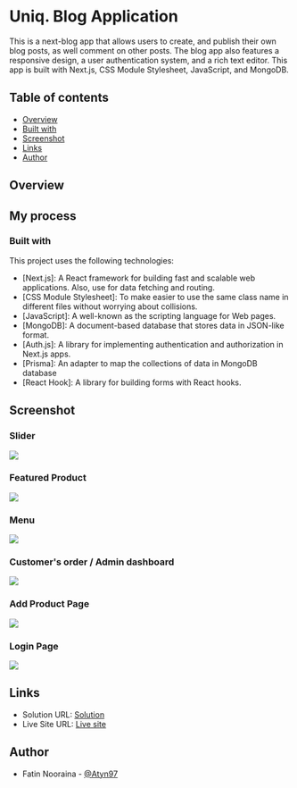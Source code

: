 # Uniq. Blog Application
This is a next-blog app that allows users to create, and publish their own blog posts, as well comment on other posts. The blog app also features a responsive design, a user authentication system, and a rich text editor. This app is built with Next.js, CSS Module Stylesheet, JavaScript, and MongoDB. 

## Table of contents

- [Overview](#overview)
- [Built with](#built-with)
- [Screenshot](#screenshot)
- [Links](#links)
- [Author](#author)

## Overview

## My process

### Built with

This project uses the following technologies:

- [Next.js]: A React framework for building fast and scalable web applications. Also, use for data fetching and routing.
- [CSS Module Stylesheet]:  To make easier to use the same class name in different files without worrying about collisions.
- [JavaScript]: A well-known as the scripting language for Web pages.
- [MongoDB]: A document-based database that stores data in JSON-like format.
- [Auth.js]: A library for implementing authentication and authorization in Next.js apps.
- [Prisma]: An adapter to map the collections of data in MongoDB database
- [React Hook]: A library for building forms with React hooks.


## Screenshot

### Slider

![](./Calimero.png)

### Featured Product

![](./Calimero2.png)

### Menu

![](./Calimero5.png)

### Customer's order / Admin dashboard

![](./Calimero6.png)

### Add Product Page

![](./Calimero7.png)

### Login Page

![](./Calimero8.png)

## Links

- Solution URL: [Solution](https://github.com/Atyn97/calimero-restaurant)
- Live Site URL: [Live site]()




## Author

- Fatin Nooraina - [@Atyn97](https://github.com/Atyn97)

